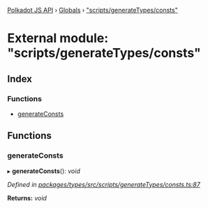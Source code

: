 [Polkadot JS API](../README.md) › [Globals](../globals.md) › ["scripts/generateTypes/consts"](_scripts_generatetypes_consts_.md)

# External module: "scripts/generateTypes/consts"

## Index

### Functions

* [generateConsts](_scripts_generatetypes_consts_.md#generateconsts)

## Functions

###  generateConsts

▸ **generateConsts**(): *void*

*Defined in [packages/types/src/scripts/generateTypes/consts.ts:87](https://github.com/polkadot-js/api/blob/53959d482/packages/types/src/scripts/generateTypes/consts.ts#L87)*

**Returns:** *void*
